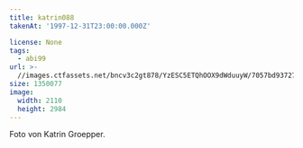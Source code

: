```yaml
---
title: katrin088
takenAt: '1997-12-31T23:00:00.000Z'

license: None
tags:
  - abi99
url: >-
  //images.ctfassets.net/bncv3c2gt878/YzESC5ETQhOOX9dWduuyW/7057bd93727f54aa10c762b06ec73cae/katrin088_14504822408_o
size: 1350077
image:
  width: 2110
  height: 2984
---
```


Foto von Katrin Groepper.
